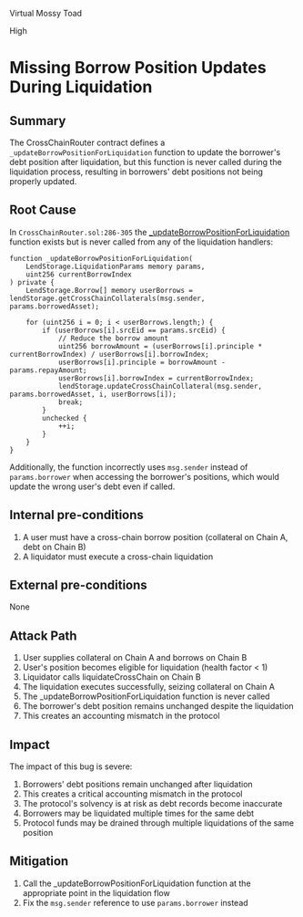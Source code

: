 Virtual Mossy Toad

High

# Missing Borrow Position Updates During Liquidation

## Summary
The CrossChainRouter contract defines a `_updateBorrowPositionForLiquidation` function to update the borrower's debt position after liquidation, but this function is never called during the liquidation process, resulting in borrowers' debt positions not being properly updated.

## Root Cause
In `CrossChainRouter.sol:286-305` the [_updateBorrowPositionForLiquidation](https://github.com/sherlock-audit/2025-05-lend-audit-contest-Sparrow-23/blob/471749b3043a3eca36d78e6d1b3a77aef72a536e/Lend-V2/src/LayerZero/CrossChainRouter.sol#L287-L307) function exists but is never called from any of the liquidation handlers:

```solidity
function _updateBorrowPositionForLiquidation(
    LendStorage.LiquidationParams memory params,
    uint256 currentBorrowIndex
) private {
    LendStorage.Borrow[] memory userBorrows = lendStorage.getCrossChainCollaterals(msg.sender, params.borrowedAsset);
    
    for (uint256 i = 0; i < userBorrows.length;) {
        if (userBorrows[i].srcEid == params.srcEid) {
            // Reduce the borrow amount
            uint256 borrowAmount = (userBorrows[i].principle * currentBorrowIndex) / userBorrows[i].borrowIndex;
            userBorrows[i].principle = borrowAmount - params.repayAmount;
            userBorrows[i].borrowIndex = currentBorrowIndex;
            lendStorage.updateCrossChainCollateral(msg.sender, params.borrowedAsset, i, userBorrows[i]);
            break;
        }
        unchecked {
            ++i;
        }
    }
}
```

Additionally, the function incorrectly uses `msg.sender` instead of `params.borrower` when accessing the borrower's positions, which would update the wrong user's debt even if called.

## Internal pre-conditions
1. A user must have a cross-chain borrow position (collateral on Chain A, debt on Chain B)
2. A liquidator must execute a cross-chain liquidation

## External pre-conditions
None

## Attack Path
1. User supplies collateral on Chain A and borrows on Chain B
2. User's position becomes eligible for liquidation (health factor < 1)
3. Liquidator calls liquidateCrossChain on Chain B
4. The liquidation executes successfully, seizing collateral on Chain A
5. The _updateBorrowPositionForLiquidation function is never called
6. The borrower's debt position remains unchanged despite the liquidation
7. This creates an accounting mismatch in the protocol

## Impact
The impact of this bug is severe:

1. Borrowers' debt positions remain unchanged after liquidation
2. This creates a critical accounting mismatch in the protocol
3. The protocol's solvency is at risk as debt records become inaccurate
4. Borrowers may be liquidated multiple times for the same debt
5. Protocol funds may be drained through multiple liquidations of the same position

## Mitigation
1. Call the _updateBorrowPositionForLiquidation function at the appropriate point in the liquidation flow
2. Fix the `msg.sender` reference to use `params.borrower` instead
